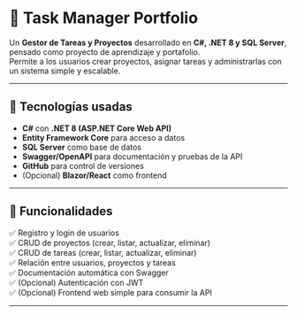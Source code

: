 ﻿# 📝 Task Manager Portfolio

Un **Gestor de Tareas y Proyectos** desarrollado en **C#, .NET 8 y SQL Server**, pensado como proyecto de aprendizaje y portafolio.  
Permite a los usuarios crear proyectos, asignar tareas y administrarlas con un sistema simple y escalable.

---

## 🚀 Tecnologías usadas
- **C#** con **.NET 8 (ASP.NET Core Web API)**
- **Entity Framework Core** para acceso a datos
- **SQL Server** como base de datos
- **Swagger/OpenAPI** para documentación y pruebas de la API
- **GitHub** para control de versiones
- (Opcional) **Blazor/React** como frontend

---

## 📂 Funcionalidades
✅ Registro y login de usuarios  
✅ CRUD de proyectos (crear, listar, actualizar, eliminar)  
✅ CRUD de tareas (crear, listar, actualizar, eliminar)  
✅ Relación entre usuarios, proyectos y tareas  
✅ Documentación automática con Swagger  
✅ (Opcional) Autenticación con JWT  
✅ (Opcional) Frontend web simple para consumir la API  

---